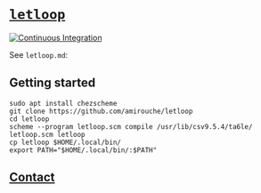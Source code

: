 # [`letloop`](https://github.com/amirouche/letloop)

[![Continuous Integration](https://github.com/amirouche/letloop/actions/workflows/continuous-integration.yaml/badge.svg)](https://github.com/amirouche/letloop/actions/workflows/continuous-integration.yaml)

See `letloop.md`:

## Getting started

```shell
sudo apt install chezscheme
git clone https://github.com/amirouche/letloop
cd letloop
scheme --program letloop.scm compile /usr/lib/csv9.5.4/ta6le/ letloop.scm letloop
cp letloop $HOME/.local/bin/
export PATH="$HOME/.local/bin/:$PATH"
```

## [Contact](mailto:amirouche@hyper.dev)

